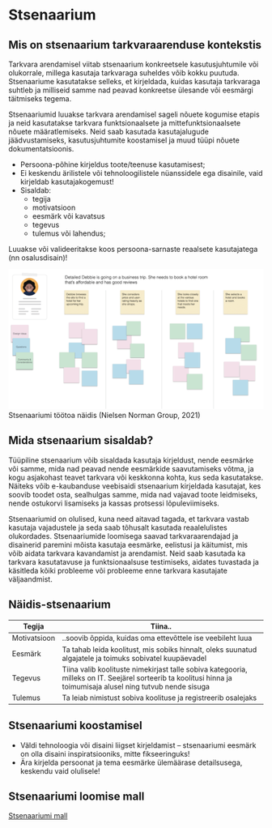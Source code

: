 # Stsenaarium

## Mis on stsenaarium tarkvaraarenduse kontekstis

Tarkvara arendamisel viitab stsenaarium konkreetsele kasutusjuhtumile või olukorrale, millega kasutaja tarkvaraga suheldes võib kokku puutuda. Stsenaariume kasutatakse selleks, et kirjeldada, kuidas kasutaja tarkvaraga suhtleb ja milliseid samme nad peavad konkreetse ülesande või eesmärgi täitmiseks tegema.

Stsenaariumid luuakse tarkvara arendamisel sageli nõuete kogumise etapis ja neid kasutatakse tarkvara funktsionaalsete ja mittefunktsionaalsete nõuete määratlemiseks. Neid saab kasutada kasutajalugude jäädvustamiseks, kasutusjuhtumite koostamisel ja muud tüüpi nõuete dokumentatsioonis.

- Persoona-põhine kirjeldus toote/teenuse kasutamisest;
- Ei keskendu ärilistele või tehnoloogilistele nüanssidele ega disainile, vaid kirjeldab kasutajakogemust!
- Sisaldab:
  - tegija
  - motivatsioon
  - eesmärk või kavatsus
  - tegevus
  - tulemus või lahendus; 

Luuakse või valideeritakse koos persoona-sarnaste reaalsete kasutajatega (nn osalusdisain)!

![Stsenaariumi töötuba](./scenario.png)
Stsenaariumi töötoa näidis (Nielsen Norman Group, 2021)

## Mida stsenaarium sisaldab?

Tüüpiline stsenaarium võib sisaldada kasutaja kirjeldust, nende eesmärke või samme, mida nad peavad nende eesmärkide saavutamiseks võtma, ja kogu asjakohast teavet tarkvara või keskkonna kohta, kus seda kasutatakse. Näiteks võib e-kaubanduse veebisaidi stsenaarium kirjeldada kasutajat, kes soovib toodet osta, sealhulgas samme, mida nad vajavad toote leidmiseks, nende ostukorvi lisamiseks ja kassas protsessi lõpuleviimiseks.

Stsenaariumid on olulised, kuna need aitavad tagada, et tarkvara vastab kasutaja vajadustele ja seda saab tõhusalt kasutada reaalelulistes olukordades. Stsenaariumide loomisega saavad tarkvaraarendajad ja disainerid paremini mõista kasutaja eesmärke, eelistusi ja käitumist, mis võib aidata tarkvara kavandamist ja arendamist. Neid saab kasutada ka tarkvara kasutatavuse ja funktsionaalsuse testimiseks, aidates tuvastada ja käsitleda kõiki probleeme või probleeme enne tarkvara kasutajate väljaandmist.

## Näidis-stsenaarium


| Tegija | Tiina.. |
| --- | --- |
| Motivatsioon | ..soovib õppida, kuidas oma ettevõttele ise veebileht luua |
| Eesmärk | Ta tahab leida koolitust, mis sobiks hinnalt, oleks suunatud algajatele ja toimuks sobivatel kuupäevadel |
| Tegevus | Tiina valib koolituste nimekirjast talle sobiva kategooria, milleks on IT. Seejärel sorteerib ta koolitusi hinna ja toimumisaja alusel ning tutvub nende sisuga |
| Tulemus | Ta leiab nimistust sobiva koolituse ja registreerib osalejaks |

## Stsenaariumi koostamisel

- Väldi tehnoloogia või disaini liigset kirjeldamist – stsenaariumi eesmärk on olla disaini inspiratsiooniks, mitte fikseeringuks! 
- Ära kirjelda persoonat ja tema eesmärke ülemäärase detailsusega, keskendu vaid olulisele!

## Stsenaariumi loomise mall
[Stsenaariumi mall](./stsenaarium.pdf)